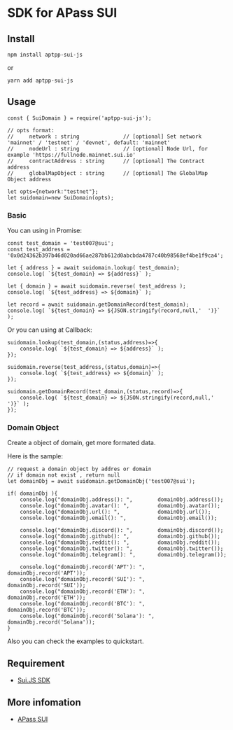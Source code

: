 # SDK for APass SUI

## Install
```
npm install aptpp-sui-js 
```
or
```
yarn add aptpp-sui-js
```

## Usage

```
const { SuiDomain } = require('aptpp-sui-js');

// opts format:
//     network : string	             // [optional] Set network 'mainnet' / 'testnet' / 'devnet', default: 'mainnet' 
//     nodeUrl : string              // [optional] Node Url, for example 'https://fullnode.mainnet.sui.io'
//     contractAddress : string      // [optional] The Contract address
//     globalMapObject : string      // [optional] The GlobalMap Object address

let opts={network:"testnet"};
let suidomain=new SuiDomain(opts);
```

### Basic

You can using in Promise:
```
const test_domain = 'test007@sui';
const test_address = '0x0d24362b397b46d020ad66ae287bb612d0abcbda4787c40b98568ef4be1f9ca4';	

let { address } = await suidomain.lookup( test_domain);
console.log( `${test_domain} => ${address}` );

let { domain } = await suidomain.reverse( test_address );
console.log( `${test_address} => ${domain}` );

let record = await suidomain.getDomainRecord(test_domain);
console.log( `${test_domain} => ${JSON.stringify(record,null,'  ')}` );

```

Or you can using at Callback:
```
suidomain.lookup(test_domain,(status,address)=>{
	console.log( `${test_domain} => ${address}` );
});

suidomain.reverse(test_address,(status,domain)=>{
	console.log( `${test_address} => ${domain}` );
});

suidomain.getDomainRecord(test_domain,(status,record)=>{
	console.log( `${test_domain} => ${JSON.stringify(record,null,'  ')}` );
});
```

### Domain Object

Create a object of domain, get more formated data.

Here is the sample:
```
// request a domain object by addres or domain 
// if domain not exist , return null
let domainObj = await suidomain.getDomainObj('test007@sui'); 

if( domainObj ){
	console.log("domainObj.address(): ",        domainObj.address());
	console.log("domainObj.avatar(): ",         domainObj.avatar());
	console.log("domainObj.url(): ",            domainObj.url());
	console.log("domainObj.email(): ",          domainObj.email());
		
	console.log("domainObj.discord(): ",        domainObj.discord());
	console.log("domainObj.github(): ",         domainObj.github());
	console.log("domainObj.reddit(): ",         domainObj.reddit());
	console.log("domainObj.twitter(): ",        domainObj.twitter());
	console.log("domainObj.telegram(): ",       domainObj.telegram());

	console.log("domainObj.record('APT'): ",    domainObj.record('APT'));
	console.log("domainObj.record('SUI'): ",    domainObj.record('SUI'));
	console.log("domainObj.record('ETH'): ",    domainObj.record('ETH'));
	console.log("domainObj.record('BTC'): ",    domainObj.record('BTC'));
	console.log("domainObj.record('Solana'): ", domainObj.record('Solana'));
}
```

Also you can check the examples to quickstart.

## Requirement
- [Sui.JS SDK](https://www.npmjs.com/package/@mysten/sui.js)

## More infomation
- [APass SUI](https://sui.apass.network)

